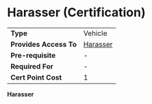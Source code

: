 # Harasser (Certification)

|                        |                                     |
| ---------------------- | ----------------------------------- |
| **Type**               | Vehicle                             |
| **Provides Access To** | [Harasser](../vehicles/Harasser.md) |
| **Pre-requisite**      | \-                                  |
| **Required For**       | \-                                  |
| **Cert Point Cost**    | 1                                   |

**Harasser**
